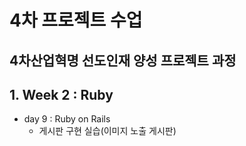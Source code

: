 # 4차 프로젝트 수업
4차산업혁명 선도인재 양성 프로젝트 과정
---

## 1. Week 2 : Ruby
- day 9 : Ruby on Rails
    * 게시판 구현 실습(이미지 노출 게시판)